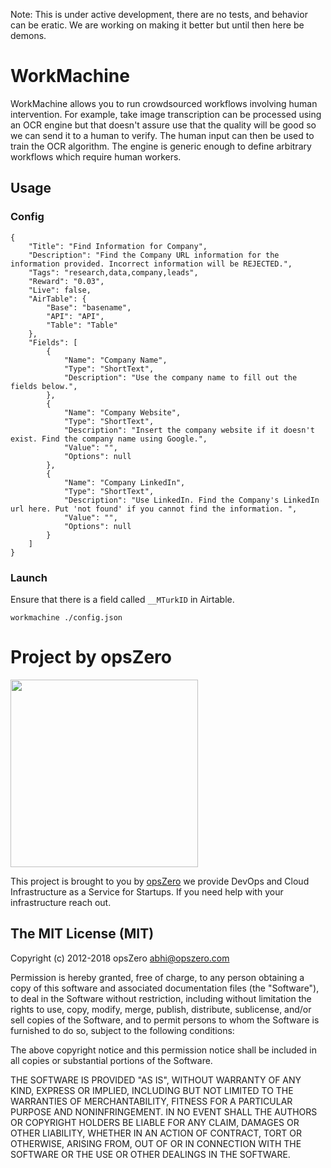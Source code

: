 Note: This is under active development, there are no tests, and behavior can be eratic.
We are working on making it better but until then here be demons.

# WorkMachine

WorkMachine allows you to run crowdsourced workflows involving human
intervention. For example, take image transcription can be processed
using an OCR engine but that doesn't assure use that the quality will
be good so we can send it to a human to verify. The human input can
then be used to train the OCR algorithm. The engine is generic enough
to define arbitrary workflows which require human workers.

## Usage

### Config

```
{
    "Title": "Find Information for Company",
    "Description": "Find the Company URL information for the information provided. Incorrect information will be REJECTED.",
    "Tags": "research,data,company,leads",
    "Reward": "0.03",
    "Live": false,
    "AirTable": {
        "Base": "basename",
        "API": "API",
        "Table": "Table"
    },
    "Fields": [
        {
            "Name": "Company Name",
            "Type": "ShortText",
            "Description": "Use the company name to fill out the fields below.",
        },
        {
            "Name": "Company Website",
            "Type": "ShortText",
            "Description": "Insert the company website if it doesn't exist. Find the company name using Google.",
            "Value": "",
            "Options": null
        },
        {
            "Name": "Company LinkedIn",
            "Type": "ShortText",
            "Description": "Use LinkedIn. Find the Company's LinkedIn url here. Put 'not found' if you cannot find the information. ",
            "Value": "",
            "Options": null
        }
    ]
}
```

### Launch

Ensure that there is a field called `__MTurkID` in Airtable.

```
workmachine ./config.json
```

# Project by opsZero

<a href="https://www.opszero.com"><img src="http://assets.opszero.com.s3.amazonaws.com/images/opszero_11_29_2016.png" width="300px"/></a>

This project is brought to you by [opsZero](https://www.opszero.com) we
provide DevOps and Cloud Infrastructure as a Service for Startups. If you
need help with your infrastructure reach out.

## The MIT License (MIT)

Copyright (c) 2012-2018 opsZero <abhi@opszero.com>

Permission is hereby granted, free of charge, to any person obtaining a copy
of this software and associated documentation files (the "Software"), to deal
in the Software without restriction, including without limitation the rights
to use, copy, modify, merge, publish, distribute, sublicense, and/or sell
copies of the Software, and to permit persons to whom the Software is
furnished to do so, subject to the following conditions:

The above copyright notice and this permission notice shall be included in
all copies or substantial portions of the Software.

THE SOFTWARE IS PROVIDED "AS IS", WITHOUT WARRANTY OF ANY KIND, EXPRESS OR
IMPLIED, INCLUDING BUT NOT LIMITED TO THE WARRANTIES OF MERCHANTABILITY,
FITNESS FOR A PARTICULAR PURPOSE AND NONINFRINGEMENT. IN NO EVENT SHALL THE
AUTHORS OR COPYRIGHT HOLDERS BE LIABLE FOR ANY CLAIM, DAMAGES OR OTHER
LIABILITY, WHETHER IN AN ACTION OF CONTRACT, TORT OR OTHERWISE, ARISING FROM,
OUT OF OR IN CONNECTION WITH THE SOFTWARE OR THE USE OR OTHER DEALINGS IN
THE SOFTWARE.
